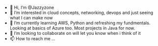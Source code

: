 - 👋 Hi, I’m @Jazzyzone
- 👀 I’m interested in cloud concepts, networking, devops and just seeing what I can make now
- 🌱 I’m currently learning AWS, Python and refreshing my fundmentals. Looking at basics of Azure too. Most projects in Java for now.
- 💞️ I’m looking to collaborate on will let you know when i think of it
- 📫 How to reach me ...

<!---
Jazzyzone/Jazzyzone is a ✨ special ✨ repository because its `README.md` (this file) appears on your GitHub profile.
You can click the Preview link to take a look at your changes.
--->
